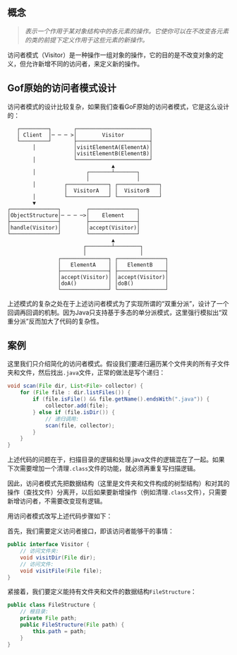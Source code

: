 ## 概念

> *表示一个作用于某对象结构中的各元素的操作。它使你可以在不改变各元素的类的前提下定义作用于这些元素的新操作。*

访问者模式（Visitor）是一种操作一组对象的操作，它的目的是不改变对象的定义，但允许新增不同的访问者，来定义新的操作。



## Gof原始的访问者模式设计

访问者模式的设计比较复杂，如果我们查看GoF原始的访问者模式，它是这么设计的：

```
   ┌─────────┐       ┌───────────────────────┐
   │ Client  │─ ─ ─ >│        Visitor        │
   └─────────┘       ├───────────────────────┤
        │            │visitElementA(ElementA)│
                     │visitElementB(ElementB)│
        │            └───────────────────────┘
                                 ▲
        │                ┌───────┴───────┐
                         │               │
        │         ┌─────────────┐ ┌─────────────┐
                  │  VisitorA   │ │  VisitorB   │
        │         └─────────────┘ └─────────────┘
        ▼
┌───────────────┐        ┌───────────────┐
│ObjectStructure│─ ─ ─ ─>│    Element    │
├───────────────┤        ├───────────────┤
│handle(Visitor)│        │accept(Visitor)│
└───────────────┘        └───────────────┘
                                 ▲
                        ┌────────┴────────┐
                        │                 │
                ┌───────────────┐ ┌───────────────┐
                │   ElementA    │ │   ElementB    │
                ├───────────────┤ ├───────────────┤
                │accept(Visitor)│ │accept(Visitor)│
                │doA()          │ │doB()          │
                └───────────────┘ └───────────────┘
```

上述模式的复杂之处在于上述访问者模式为了实现所谓的“双重分派”，设计了一个回调再回调的机制。因为Java只支持基于多态的单分派模式，这里强行模拟出“双重分派”反而加大了代码的复杂性。

## 案例

这里我们只介绍简化的访问者模式。假设我们要递归遍历某个文件夹的所有子文件夹和文件，然后找出`.java`文件，正常的做法是写个递归：

```java
void scan(File dir, List<File> collector) {
    for (File file : dir.listFiles()) {
        if (file.isFile() && file.getName().endsWith(".java")) {
            collector.add(file);
        } else if (file.isDir()) {
            // 递归调用:
            scan(file, collector);
        }
    }
}
```

上述代码的问题在于，扫描目录的逻辑和处理.java文件的逻辑混在了一起。如果下次需要增加一个清理`.class`文件的功能，就必须再重复写扫描逻辑。

因此，访问者模式先把数据结构（这里是文件夹和文件构成的树型结构）和对其的操作（查找文件）分离开，以后如果要新增操作（例如清理`.class`文件），只需要新增访问者，不需要改变现有逻辑。

用访问者模式改写上述代码步骤如下：

首先，我们需要定义访问者接口，即该访问者能够干的事情：

```java
public interface Visitor {
    // 访问文件夹:
    void visitDir(File dir);
    // 访问文件:
    void visitFile(File file);
}
```

紧接着，我们要定义能持有文件夹和文件的数据结构`FileStructure`：

```java
public class FileStructure {
    // 根目录:
    private File path;
    public FileStructure(File path) {
        this.path = path;
    }
}
```



